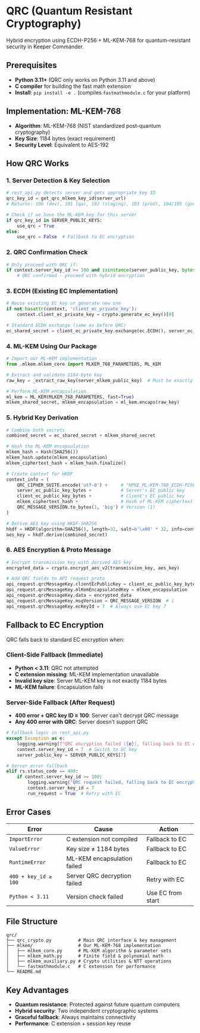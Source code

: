 # QRC (Quantum Resistant Cryptography)

Hybrid encryption using ECDH-P256 + ML-KEM-768 for quantum-resistant security in Keeper Commander.

## Prerequisites

- **Python 3.11+** (QRC only works on Python 3.11 and above)
- **C compiler** for building the fast math extension
- **Install**: `pip install -e .` (compiles `fastmathmodule.c` for your platform)

## Implementation: ML-KEM-768

- **Algorithm**: ML-KEM-768 (NIST standardized post-quantum cryptography)
- **Key Size**: 1184 bytes (exact requirement)
- **Security Level**: Equivalent to AES-192

## How QRC Works

### 1. Server Detection & Key Selection
```python
# rest_api.py detects server and gets appropriate key ID
qrc_key_id = get_qrc_mlkem_key_id(server_url)
# Returns: 100 (dev), 101 (qa), 102 (staging), 103 (prod), 104/105 (gov)

# Check if we have the ML-KEM key for this server
if qrc_key_id in SERVER_PUBLIC_KEYS:
    use_qrc = True
else:
    use_qrc = False  # Fallback to EC encryption
```

### 2. QRC Confirmation Check
```python
# Only proceed with QRC if:
if context.server_key_id >= 100 and isinstance(server_public_key, bytes):
    # QRC confirmed - proceed with hybrid encryption
```

### 3. ECDH (Existing EC Implementation)
```python
# Reuse existing EC key or generate new one
if not hasattr(context, 'client_ec_private_key'):
    context.client_ec_private_key = crypto.generate_ec_key()[0]

# Standard ECDH exchange (same as before QRC)
ec_shared_secret = client_ec_private_key.exchange(ec.ECDH(), server_ec_public_key)
```

### 4. ML-KEM Using Our Package
```python
# Import our ML-KEM implementation
from .mlkem.mlkem_core import MLKEM_768_PARAMETERS, ML_KEM

# Extract and validate 1184-byte key
raw_key = _extract_raw_key(server_mlkem_public_key)  # Must be exactly 1184 bytes

# Perform ML-KEM encapsulation
ml_kem = ML_KEM(MLKEM_768_PARAMETERS, fast=True)
mlkem_shared_secret, mlkem_encapsulation = ml_kem.encaps(raw_key)
```

### 5. Hybrid Key Derivation
```python
# Combine both secrets
combined_secret = ec_shared_secret + mlkem_shared_secret

# Hash the ML-KEM encapsulation
mlkem_hash = Hash(SHA256())
mlkem_hash.update(mlkem_encapsulation)
mlkem_ciphertext_hash = mlkem_hash.finalize()

# Create context for HKDF
context_info = (
    QRC_CIPHER_SUITE.encode('utf-8') +     # "HPKE_ML-KEM-768_ECDH-P256_HKDF-SHA256_AES-GCM-256"
    server_ec_public_key_bytes +           # Server's EC public key
    client_ec_public_key_bytes +           # Client's EC public key  
    mlkem_ciphertext_hash +                # Hash of ML-KEM ciphertext
    QRC_MESSAGE_VERSION.to_bytes(1, 'big') # Version (1)
)

# Derive AES key using HKDF-SHA256
hkdf = HKDF(algorithm=SHA256(), length=32, salt=b'\x00' * 32, info=context_info)
aes_key = hkdf.derive(combined_secret)
```

### 6. AES Encryption & Proto Message
```python
# Encrypt transmission key with derived AES key
encrypted_data = crypto.encrypt_aes_v2(transmission_key, aes_key)

# Add QRC fields to API request proto
api_request.qrcMessageKey.clientEcPublicKey = client_ec_public_key_bytes
api_request.qrcMessageKey.mlKemEncapsulatedKey = mlkem_encapsulation  
api_request.qrcMessageKey.data = encrypted_data
api_request.qrcMessageKey.msgVersion = QRC_MESSAGE_VERSION  # 1
api_request.qrcMessageKey.ecKeyId = 7  # Always use EC key 7
```

## Fallback to EC Encryption

QRC falls back to standard EC encryption when:

### Client-Side Fallback (Immediate)
- **Python < 3.11**: QRC not attempted
- **C extension missing**: ML-KEM implementation unavailable  
- **Invalid key size**: Server ML-KEM key is not exactly 1184 bytes
- **ML-KEM failure**: Encapsulation fails

### Server-Side Fallback (After Request)
- **400 error + QRC key ID ≥ 100**: Server can't decrypt QRC message
- **Any 400 error with QRC**: Server doesn't support QRC

```python
# Fallback logic in rest_api.py
except Exception as e:
    logging.warning(f"QRC encryption failed ({e}), falling back to EC encryption")
    context.server_key_id = 7  # Switch to EC key
    server_public_key = SERVER_PUBLIC_KEYS[7]

# Server error fallback  
elif rs.status_code == 400:
    if context.server_key_id >= 100:
        logging.warning("QRC request failed, falling back to EC encryption")
        context.server_key_id = 7
        run_request = True  # Retry with EC
```

## Error Cases

| Error | Cause | Action |
|-------|-------|--------|
| `ImportError` | C extension not compiled | Fallback to EC |
| `ValueError` | Key size ≠ 1184 bytes | Fallback to EC |
| `RuntimeError` | ML-KEM encapsulation failed | Fallback to EC |
| `400 + key_id ≥ 100` | Server QRC decryption failed | Retry with EC |
| `Python < 3.11` | Version check failed | Use EC from start |

## File Structure

```
qrc/
├── qrc_crypto.py          # Main QRC interface & key management
├── mlkem/                 # Our ML-KEM-768 implementation
│   ├── mlkem_core.py      # ML-KEM algorithm & parameter sets
│   ├── mlkem_math.py      # Finite field & polynomial math
│   ├── mlkem_auxiliary.py # Crypto utilities & NTT operations
│   └── fastmathmodule.c   # C extension for performance
└── README.md
```

## Key Advantages

- **Quantum resistance**: Protected against future quantum computers
- **Hybrid security**: Two independent cryptographic systems
- **Graceful fallback**: Always maintains connectivity
- **Performance**: C extension + session key reuse